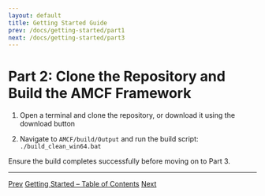 ```yaml
---
layout: default
title: Getting Started Guide
prev: /docs/getting-started/part1
next: /docs/getting-started/part3
---
```


# Part 2: Clone the Repository and Build the AMCF Framework

1. Open a terminal and clone the repository, or download it using the download button
   
2. Navigate to `AMCF/build/Output` and run the build script:
`./build_clean_win64.bat`


Ensure the build completes successfully before moving on to Part 3.

---

<div class="chapter-nav">
  <a href="{{ page.prev | relative_url }}">Prev</a>
  <a href="{{ '/docs/getting-started/' | relative_url }}">Getting Started – Table of Contents</a>
  <a href="{{ page.next | relative_url }}">Next</a>
</div>